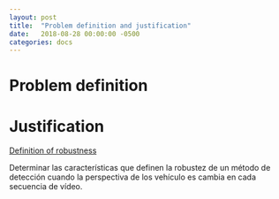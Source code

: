 ```yaml
---
layout: post
title:  "Problem definition and justification"
date:   2018-08-28 00:00:00 -0500
categories: docs
---
```

# Problem definition

# Justification

[Definition of robustness][robustness]

Determinar las características que definen la robustez de un método de detección cuando la perspectiva de los vehículo es cambia en cada secuencia de vídeo.


[robustness]: https://drive.google.com/file/d/1BAOztft7zEb66gsbxU6F2e7b8JTXoic-/view?usp=sharing
